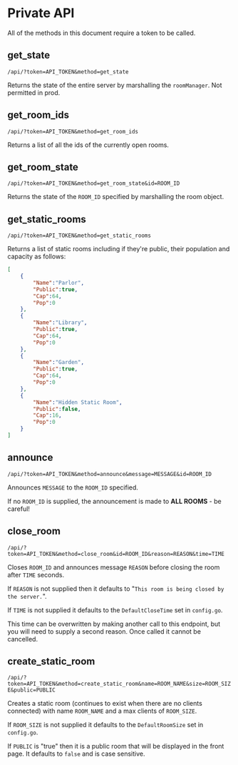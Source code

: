 # Private API

All of the methods in this document require a token to be called.



## get_state

`/api/?token=API_TOKEN&method=get_state`

Returns the state of the entire server by marshalling the `roomManager`. Not permitted in prod.



## get_room_ids

`/api/?token=API_TOKEN&method=get_room_ids`

Returns a list of all the ids of the currently open rooms.



## get_room_state

`/api/?token=API_TOKEN&method=get_room_state&id=ROOM_ID`

Returns the state of the `ROOM_ID` specified by marshalling the room object.



## get_static_rooms

`/api/?token=API_TOKEN&method=get_static_rooms`

Returns a list of static rooms including if they're public, their population and capacity as follows:

```json
[
	{
		"Name":"Parlor",
		"Public":true,
		"Cap":64,
		"Pop":0
	},
	{
		"Name":"Library",
		"Public":true,
		"Cap":64,
		"Pop":0
	},
	{
		"Name":"Garden",
		"Public":true,
		"Cap":64,
		"Pop":0
	},
	{
		"Name":"Hidden Static Room",
		"Public":false,
		"Cap":16,
		"Pop":0
	}
]
```



## announce

`/api/?token=API_TOKEN&method=announce&message=MESSAGE&id=ROOM_ID`

Announces `MESSAGE` to the `ROOM_ID` specified.

If no `ROOM_ID` is supplied, the announcement is made to **ALL ROOMS** - be careful!



## close_room

`/api/?token=API_TOKEN&method=close_room&id=ROOM_ID&reason=REASON&time=TIME`

Closes `ROOM_ID` and announces message `REASON` before closing the room after `TIME` seconds. 

If `REASON` is not supplied then it defaults to "`This room is being closed by the server.`".

If `TIME` is not supplied it defaults to the `DefaultCloseTime` set in `config.go`.

This time can be overwritten by making another call to this endpoint, but you will need to supply a second reason. Once called it cannot be cancelled.



## create_static_room

`/api/?token=API_TOKEN&method=create_static_room&name=ROOM_NAME&size=ROOM_SIZE&public=PUBLIC`

Creates a static room (continues to exist when there are no clients connected) with name `ROOM_NAME` and a max clients of `ROOM_SIZE`. 

If `ROOM_SIZE` is not supplied it defaults to the `DefaultRoomSize` set in `config.go`.

If `PUBLIC` is "true" then it is a public room that will be displayed in the front page. It defaults to `false` and is case sensitive.